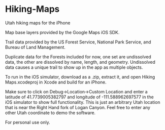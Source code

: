 Hiking-Maps
===========

Utah hiking maps for the iPhone

Map base layers provided by the Google Maps iOS SDK.

Trail data provided by the US Forest Service, National Park Service, and Bureau of Land Management.

Duplicate data for the Forests included for now, one set are undissolved data, the other are
dissolved by name, length, and geometry. Undissolved data causes a unique trail to show up in the app
as multiple objects.

To run in the iOS simulator, download as a .zip, extract it, and open Hiking Maps.xcodeproj in Xcode and build for an iPhone.

Make sure to click on Debug->Location->Custom Location and enter a latitude of 41.7739005382797 and longitude of
-111.588962697577 in the iOS simulator to show full functionality. This is just an arbitrary Utah location that is
near the Right Hand fork of Logan Canyon. Feel free to enter any other Utah coordinate to demo the software.

For personal use only.
